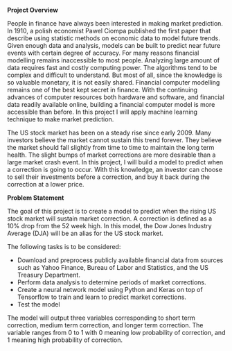 **Project Overview**

People in finance have always been interested in making market prediction. In 1910, a polish economist Pawel Ciompa published the first paper that describe using statistic methods on economic data to model future trends. Given enough data and analysis, models can be built to predict near future events with certain degree of accuracy. For many reasons financial modelling remains inaccessible to most people. Analyzing large amount of data requires fast and costly computing power. The algorithms tend to be complex and difficult to understand. But most of all, since the knowledge is so valuable monetary, it is not easily shared. Financial computer modelling remains one of the best kept secret in finance. With the continuing advances of computer resources both hardware and software, and financial data readily available online, building a financial computer model is more accessible than before. In this project I will apply machine learning technique to make market prediction.

The US stock market has been on a steady rise since early 2009. Many investors believe the market cannot sustain this trend forever. They believe the market should fall slightly from time to time to maintain the long term health. The slight bumps of market corrections are more desirable than a large market crash event. In this project, I will build a model to predict when a correction is going to occur. With this knowledge, an investor can choose to sell their investments before a correction, and buy it back during the correction at a lower price.

**Problem Statement**

The goal of this project is to create a model to predict when the rising US stock market will sustain market correction. A correction is defined as a 10% drop from the 52 week high. In this model, the Dow Jones Industry Average (DJA) will be an alias for the US stock market.

The following tasks is to be considered:

- Download and preprocess publicly available financial data from sources such as Yahoo Finance, Bureau of Labor and Statistics, and the US Treasury Department.
- Perform data analysis to determine periods of market corrections.
- Create a neural network model using Python and Keras on top of Tensorflow to train and learn to predict market corrections.
- Test the model

The model will output three variables corresponding to short term correction, medium term correction, and longer term correction. The variable ranges from 0 to 1 with 0 meaning low probability of correction, and 1 meaning high probability of correction.
